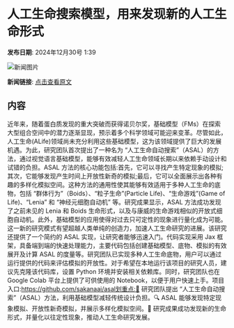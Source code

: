 # 人工生命搜索模型，用来发现新的人工生命形式

**发布日期**: 2024年12月30号 1:39

![新闻图片](https://upload.chinaz.com/2024/1230/6387114834067055883630271.png)

**新闻链接**: [点击查看原文](https://www.aibase.com/zh/news/14330)

## 内容

近年来，随着蛋白质发现的重大突破而获得诺贝尔奖，基础模型（FMs）在探索大型组合空间中的潜力逐渐显现，预示着多个科学领域可能迎来变革。尽管如此，人工生命(ALife)领域尚未充分利用这些基础模型，这为该领域提供了巨大的发展机遇。为此，研究团队首次提出了一种名为 “人工生命自动搜索”（ASAL）的方法，通过视觉语言基础模型，能够有效减轻人工生命领域长期以来依赖手动设计和试错的负担。ASAL 方法的核心功能包括:首先，它可以寻找产生特定现象的模拟;其次，它能够发现产生时间上开放性新奇的模拟;最后，它可以全面展示出各种有趣的多样化模拟空间。这种方法的通用性使其能够有效适用于多种人工生命的底物，包括 “群体行为”（Boids）、“粒子生命”(Particle Life)、“生命游戏”(Game of Life)、“Lenia” 和 “神经元细胞自动机” 等。研究成果显示，ASAL 方法成功发现了之前未见的 Lenia 和 Boids 生命形式，以及与康威的生命游戏相似的开放式细胞自动机。此外，基础模型的应用使得对过去只可定性的现象进行量化成为可能。这一新的研究模式有望超越人类单纯的创造力，加速人工生命研究的进展。该研究还提供了一个简约的 ASAL 实现，让研究者能够迅速入门。代码实现采用 Jax 框架，具备端到端的快速处理能力，主要代码包括创建基础模型、底物、模拟的有效展开及计算 ASAL 的度量等。研究团队已实现多种人工生命底物，用户可以通过运行提供的代码来评估模拟的开放性。对于希望在本地运行该项目的研究人员，建议先克隆该代码库，设置 Python 环境并安装相关依赖库。同时，研究团队也在 Google Colab 平台上提供了可供使用的 Notebook，以便于用户快速上手。项目入口:https://github.com/sakanaai/asal划重点:🌟 研究团队提出 “人工生命自动搜索”（ASAL）方法，利用基础模型减轻传统设计负担。🔍 ASAL 能够发现特定现象模拟、开放性新奇模拟，并展示多样化模拟空间。🚀 研究成果成功发现新的生命形式，并量化以往定性现象，推动人工生命研究发展。
